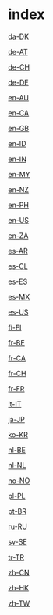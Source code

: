 # index

<a href="./da-DK">da-DK</a>

<a href="./de-AT">de-AT</a>

<a href="./de-CH">de-CH</a>

<a href="./de-DE">de-DE</a>

<a href="./en-AU">en-AU</a>

<a href="./en-CA">en-CA</a>

<a href="./en-GB">en-GB</a>

<a href="./en-ID">en-ID</a>

<a href="./en-IN">en-IN</a>

<a href="./en-MY">en-MY</a>

<a href="./en-NZ">en-NZ</a>

<a href="./en-PH">en-PH</a>

<a href="./en-US">en-US</a>

<a href="./en-ZA">en-ZA</a>

<a href="./es-AR">es-AR</a>

<a href="./es-CL">es-CL</a>

<a href="./es-ES">es-ES</a>

<a href="./es-MX">es-MX</a>

<a href="./es-US">es-US</a>

<a href="./fi-FI">fi-FI</a>

<a href="./fr-BE">fr-BE</a>

<a href="./fr-CA">fr-CA</a>

<a href="./fr-CH">fr-CH</a>

<a href="./fr-FR">fr-FR</a>

<a href="./it-IT">it-IT</a>

<a href="./ja-JP">ja-JP</a>

<a href="./ko-KR">ko-KR</a>

<a href="./nl-BE">nl-BE</a>

<a href="./nl-NL">nl-NL</a>

<a href="./no-NO">no-NO</a>

<a href="./pl-PL">pl-PL</a>

<a href="./pt-BR">pt-BR</a>

<a href="./ru-RU">ru-RU</a>

<a href="./sv-SE">sv-SE</a>

<a href="./tr-TR">tr-TR</a>

<a href="./zh-CN">zh-CN</a>

<a href="./zh-HK">zh-HK</a>

<a href="./zh-TW">zh-TW</a>
